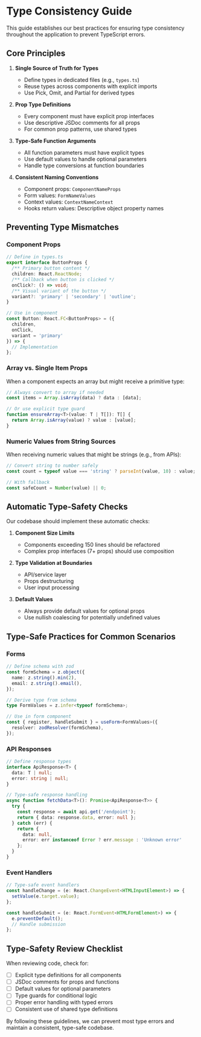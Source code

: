 
# Type Consistency Guide

This guide establishes our best practices for ensuring type consistency throughout the application to prevent TypeScript errors.

## Core Principles

1. **Single Source of Truth for Types**
   - Define types in dedicated files (e.g., `types.ts`)
   - Reuse types across components with explicit imports
   - Use Pick, Omit, and Partial for derived types

2. **Prop Type Definitions**
   - Every component must have explicit prop interfaces
   - Use descriptive JSDoc comments for all props
   - For common prop patterns, use shared types

3. **Type-Safe Function Arguments**
   - All function parameters must have explicit types
   - Use default values to handle optional parameters
   - Handle type conversions at function boundaries

4. **Consistent Naming Conventions**
   - Component props: `ComponentNameProps`
   - Form values: `FormNameValues`
   - Context values: `ContextNameContext`
   - Hooks return values: Descriptive object property names

## Preventing Type Mismatches

### Component Props

```typescript
// Define in types.ts
export interface ButtonProps {
  /** Primary button content */
  children: React.ReactNode;
  /** Callback when button is clicked */
  onClick?: () => void;
  /** Visual variant of the button */
  variant?: 'primary' | 'secondary' | 'outline';
}

// Use in component
const Button: React.FC<ButtonProps> = ({
  children,
  onClick,
  variant = 'primary'
}) => {
  // Implementation
};
```

### Array vs. Single Item Props

When a component expects an array but might receive a primitive type:

```typescript
// Always convert to array if needed
const items = Array.isArray(data) ? data : [data];

// Or use explicit type guard
function ensureArray<T>(value: T | T[]): T[] {
  return Array.isArray(value) ? value : [value];
}
```

### Numeric Values from String Sources

When receiving numeric values that might be strings (e.g., from APIs):

```typescript
// Convert string to number safely
const count = typeof value === 'string' ? parseInt(value, 10) : value;

// With fallback
const safeCount = Number(value) || 0;
```

## Automatic Type-Safety Checks

Our codebase should implement these automatic checks:

1. **Component Size Limits**
   - Components exceeding 150 lines should be refactored
   - Complex prop interfaces (7+ props) should use composition

2. **Type Validation at Boundaries**
   - API/service layer
   - Props destructuring
   - User input processing

3. **Default Values**
   - Always provide default values for optional props
   - Use nullish coalescing for potentially undefined values

## Type-Safe Practices for Common Scenarios

### Forms

```typescript
// Define schema with zod
const formSchema = z.object({
  name: z.string().min(2),
  email: z.string().email(),
});

// Derive type from schema
type FormValues = z.infer<typeof formSchema>;

// Use in form component
const { register, handleSubmit } = useForm<FormValues>({
  resolver: zodResolver(formSchema),
});
```

### API Responses

```typescript
// Define response types
interface ApiResponse<T> {
  data: T | null;
  error: string | null;
}

// Type-safe response handling
async function fetchData<T>(): Promise<ApiResponse<T>> {
  try {
    const response = await api.get('/endpoint');
    return { data: response.data, error: null };
  } catch (err) {
    return { 
      data: null, 
      error: err instanceof Error ? err.message : 'Unknown error' 
    };
  }
}
```

### Event Handlers

```typescript
// Type-safe event handlers
const handleChange = (e: React.ChangeEvent<HTMLInputElement>) => {
  setValue(e.target.value);
};

const handleSubmit = (e: React.FormEvent<HTMLFormElement>) => {
  e.preventDefault();
  // Handle submission
};
```

## Type-Safety Review Checklist

When reviewing code, check for:

- [ ] Explicit type definitions for all components
- [ ] JSDoc comments for props and functions
- [ ] Default values for optional parameters
- [ ] Type guards for conditional logic
- [ ] Proper error handling with typed errors
- [ ] Consistent use of shared type definitions

By following these guidelines, we can prevent most type errors and maintain a consistent, type-safe codebase.

